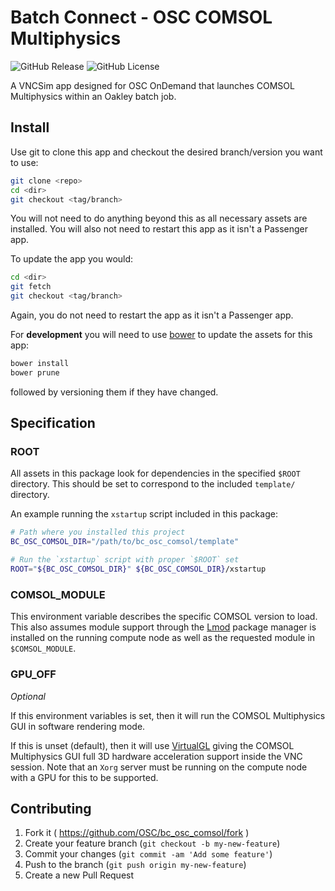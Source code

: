 # Batch Connect - OSC COMSOL Multiphysics

![GitHub Release](https://img.shields.io/github/release/osc/bc_osc_comsol.svg)
![GitHub License](https://img.shields.io/github/license/osc/bc_osc_comsol.svg)

A VNCSim app designed for OSC OnDemand that launches COMSOL Multiphysics within
an Oakley batch job.

## Install

Use git to clone this app and checkout the desired branch/version you want to
use:

```sh
git clone <repo>
cd <dir>
git checkout <tag/branch>
```

You will not need to do anything beyond this as all necessary assets are
installed. You will also not need to restart this app as it isn't a Passenger
app.

To update the app you would:

```sh
cd <dir>
git fetch
git checkout <tag/branch>
```

Again, you do not need to restart the app as it isn't a Passenger app.

For **development** you will need to use
[bower](https://www.npmjs.com/package/bower) to update the assets for this app:

```sh
bower install
bower prune
```

followed by versioning them if they have changed.

## Specification

### ROOT

All assets in this package look for dependencies in the specified `$ROOT`
directory. This should be set to correspond to the included `template/`
directory.

An example running the `xstartup` script included in this package:

```sh
# Path where you installed this project
BC_OSC_COMSOL_DIR="/path/to/bc_osc_comsol/template"

# Run the `xstartup` script with proper `$ROOT` set
ROOT="${BC_OSC_COMSOL_DIR}" ${BC_OSC_COMSOL_DIR}/xstartup
```

### COMSOL_MODULE

This environment variable describes the specific COMSOL version to load. This
also assumes module support through the
[Lmod](https://www.tacc.utexas.edu/research-development/tacc-projects/lmod)
package manager is installed on the running compute node as well as the
requested module in `$COMSOL_MODULE`.

### GPU_OFF

*Optional*

If this environment variables is set, then it will run the COMSOL Multiphysics
GUI in software rendering mode.

If this is unset (default), then it will use
[VirtualGL](http://www.virtualgl.org/) giving the COMSOL Multiphysics GUI full
3D hardware acceleration support inside the VNC session. Note that an `Xorg`
server must be running on the compute node with a GPU for this to be supported.

## Contributing

1. Fork it ( https://github.com/OSC/bc_osc_comsol/fork )
2. Create your feature branch (`git checkout -b my-new-feature`)
3. Commit your changes (`git commit -am 'Add some feature'`)
4. Push to the branch (`git push origin my-new-feature`)
5. Create a new Pull Request
